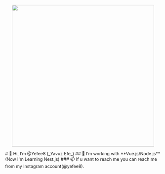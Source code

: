 <p align="center">
  <img width="460" height="460" src="https://avatars.githubusercontent.com/u/75783774?v=4">
</p>
# 👋 Hi, I’m @Yefee8 (_Yavuz Efe_)
## 👀 I’m working with **Vue.js/Node.js** (Now I'm Learning Nest.js) 
### 📫 If u want to reach me you can reach me from my Instagram account(@yefee8). 

